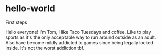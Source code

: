 # hello-world
First steps

Hello everyone!
I'm Tom, I like Taco Tuesdays and coffee. Like to play sports as it's the only acceptable way to run around outside as an adult.
Also have become mildly addicted to games since being legally locked inside.
It's not the worst addiction tbf.
